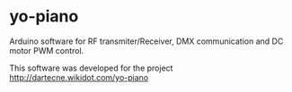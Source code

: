 # yo-piano
Arduino software for RF transmiter/Receiver, DMX communication and DC motor PWM control.

This software was developed for the project http://dartecne.wikidot.com/yo-piano

